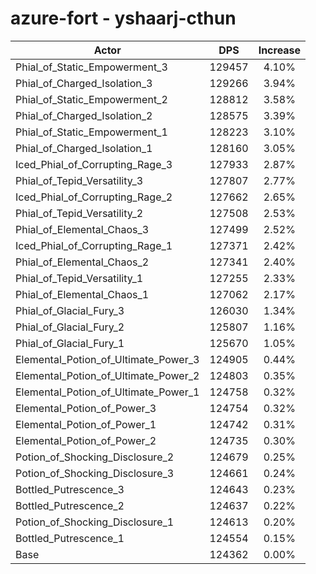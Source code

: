 # azure-fort - yshaarj-cthun
| Actor | DPS | Increase |
|---|:---:|:---:|
|Phial_of_Static_Empowerment_3|129457|4.10%|
|Phial_of_Charged_Isolation_3|129266|3.94%|
|Phial_of_Static_Empowerment_2|128812|3.58%|
|Phial_of_Charged_Isolation_2|128575|3.39%|
|Phial_of_Static_Empowerment_1|128223|3.10%|
|Phial_of_Charged_Isolation_1|128160|3.05%|
|Iced_Phial_of_Corrupting_Rage_3|127933|2.87%|
|Phial_of_Tepid_Versatility_3|127807|2.77%|
|Iced_Phial_of_Corrupting_Rage_2|127662|2.65%|
|Phial_of_Tepid_Versatility_2|127508|2.53%|
|Phial_of_Elemental_Chaos_3|127499|2.52%|
|Iced_Phial_of_Corrupting_Rage_1|127371|2.42%|
|Phial_of_Elemental_Chaos_2|127341|2.40%|
|Phial_of_Tepid_Versatility_1|127255|2.33%|
|Phial_of_Elemental_Chaos_1|127062|2.17%|
|Phial_of_Glacial_Fury_3|126030|1.34%|
|Phial_of_Glacial_Fury_2|125807|1.16%|
|Phial_of_Glacial_Fury_1|125670|1.05%|
|Elemental_Potion_of_Ultimate_Power_3|124905|0.44%|
|Elemental_Potion_of_Ultimate_Power_2|124803|0.35%|
|Elemental_Potion_of_Ultimate_Power_1|124758|0.32%|
|Elemental_Potion_of_Power_3|124754|0.32%|
|Elemental_Potion_of_Power_1|124742|0.31%|
|Elemental_Potion_of_Power_2|124735|0.30%|
|Potion_of_Shocking_Disclosure_2|124679|0.25%|
|Potion_of_Shocking_Disclosure_3|124661|0.24%|
|Bottled_Putrescence_3|124643|0.23%|
|Bottled_Putrescence_2|124637|0.22%|
|Potion_of_Shocking_Disclosure_1|124613|0.20%|
|Bottled_Putrescence_1|124554|0.15%|
|Base|124362|0.00%|
